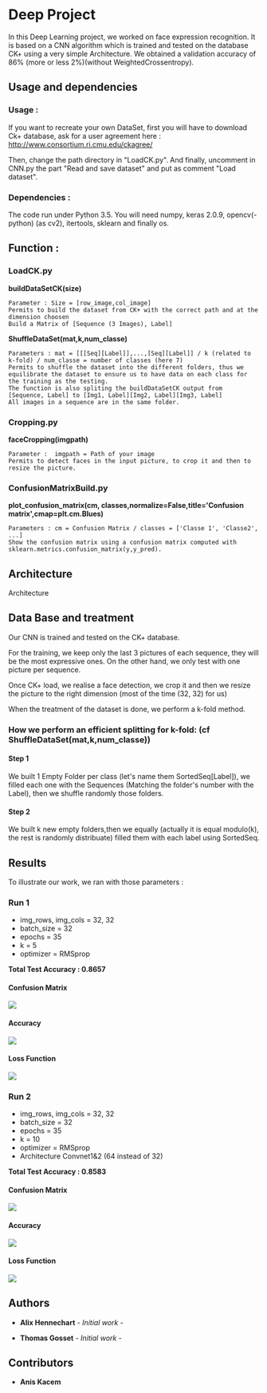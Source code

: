 # Deep Project

In this Deep Learning project, we worked on face expression recognition. 
It is based on a CNN algorithm which is trained and tested on the database CK+ using a very simple Architecture. We obtained a validation accuracy of 86% (more or less 2%)(without WeightedCrossentropy).


## Usage and dependencies 

### Usage : 

If you want to recreate your own DataSet, first you will have to download Ck+ database, ask for a user agreement here : http://www.consortium.ri.cmu.edu/ckagree/

Then, change the path directory in "LoadCK.py". 
And finally, uncomment in CNN.py the part "Read and save dataset" and put as comment "Load dataset".

### Dependencies :

The code run under Python 3.5.
You will need numpy, keras 2.0.9, opencv(-python) (as cv2), itertools, sklearn and finally os. 


## Function : 

### LoadCK.py

**buildDataSetCK(size)**

```
Parameter : Size = [row_image,col_image]
Permits to build the dataset from CK+ with the correct path and at the dimension choosen
Build a Matrix of [Sequence (3 Images), Label] 
```

**ShuffleDataSet(mat,k,num_classe)**

```
Parameters : mat = [[[Seq][Label]],...,[Seq][Label]] / k (related to k-fold) / num_classe = number of classes (here 7)
Permits to shuffle the dataset into the different folders, thus we equilibrate the dataset to ensure us to have data on each class for the training as the testing.
The function is also spliting the buildDataSetCK output from [Sequence, Label] to [Img1, Label][Img2, Label][Img3, Label]
All images in a sequence are in the same folder.
```

### Cropping.py

**faceCropping(imgpath)**

```
Parameter :  imgpath = Path of your image
Permits to detect faces in the input picture, to crop it and then to resize the picture.
```

### ConfusionMatrixBuild.py

**plot_confusion_matrix(cm, classes,normalize=False,title='Confusion matrix',cmap=plt.cm.Blues)**

```
Parameters : cm = Confusion Matrix / classes = ['Classe 1', 'Classe2', ...]
Show the confusion matrix using a confusion matrix computed with sklearn.metrics.confusion_matrix(y,y_pred).
```


## Architecture 

Architecture



## Data Base and treatment

Our CNN is trained and tested on the CK+ database. 

For the training, we keep only the last 3 pictures of each sequence,  they will be the most expressive ones. 
On the other hand, we only test with one picture per sequence.

Once CK+ load, we realise a face detection, we crop it and then we resize the picture to the right dimension (most of the time (32, 32) for us)

When the treatment of the dataset is done, we perform a k-fold method.

### How we perform an efficient splitting for k-fold: (cf ShuffleDataSet(mat,k,num_classe))

#### Step 1

We built 1 Empty Folder per class (let's name them SortedSeq[Label]), we filled each one with the Sequences (Matching the folder's number with the Label), then we shuffle randomly those folders.

#### Step 2

We built k new empty folders,then we equally (actually it is equal modulo(k), the rest is randomly distribuate) filled them with each label using SortedSeq.

## Results

To illustrate our work, we ran with those parameters : 


### Run 1 
- img_rows, img_cols = 32, 32
- batch_size = 32
- epochs = 35
- k = 5
- optimizer = RMSprop

**Total Test Accuracy : 0.8657**

#### Confusion Matrix

![](img/confusionMatrix.png)

#### Accuracy

![](img/modelAccuracy.png)

#### Loss Function

![](img/modelLoss.png)


### Run 2
- img_rows, img_cols = 32, 32
- batch_size = 32
- epochs = 35
- k = 10
- optimizer = RMSprop
- Architecture Convnet1&2 (64 instead of 32)

**Total Test Accuracy : 0.8583**

#### Confusion Matrix

![](img/ConfusionMatrixk10.png)

#### Accuracy

![](img/Accuracyk10.png)

#### Loss Function

![](img/Lossk10.png)

## Authors

* **Alix Hennechart** - *Initial work* -

* **Thomas Gosset** - *Initial work* -


## Contributors

* **Anis Kacem**


